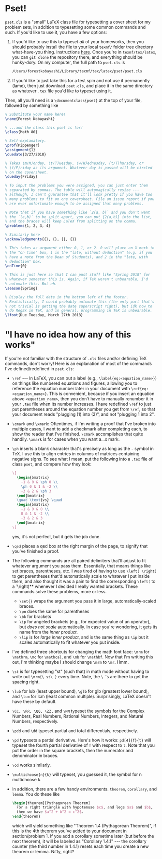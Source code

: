 # Pset!
`pset.cls` is a "small" LaTeX class file for typesetting a cover sheet
for my problem sets, in addition to typesetting some common commands
and such. If you'd like to use it, you have a few options:
1. If you'd like to use this to typeset _all_ of your homeworks, then
   you should probably install the file to your local `texmf/` folder
   tree directory what-have-you thing. Instructions
   [here](https://tex.stackexchange.com/questions/1137/where-do-i-place-my-own-sty-or-cls-files-to-make-them-available-to-all-my-te).
   Once you're in `texmf/tex/latex`, you can `git clone` the
   repository there, and everything should be hunky-dory. On my
   computer, the full path to `pset.cls` is
   ```zsh
   /Users/forestkobayashi/Library/texmf/tex/latex/pset/pset.cls
   ```

2. If you'd like to just take this for a test spin and not use it
   permanently (lame), then just download `pset.cls`, and place it in
   the same directory as whatever `.tex` file you'd like to typeset
   using it.

Then, all you'll need is a `\documentclass{pset}` at the top of your
file, followed by something like
```latex
% Substitute your name here!
\name{Forest Kobayashi}

% ...and the class this pset is for!
\class{Math 80}

% Self-explanatory.
\prof{Pippenger}
\assignment{1}
\duedate{3/27/2018}

% Takes (m/M)onday, (t/T)uesday, (w/W)ednesday, (t/T)hursday, or
% (f/F)riday as its argument. Whatever day is passed will be circled
% on the coversheet.
\dueday{Friday}

% To input the problems you were assigned, you can just enter them
% separated by commas. The table will automagically resize ---
% although, I can't guarantee that it'll look pretty if you have too
% many problems to fit on one coversheet. File an issue report if you
% are ever unfortunate enough to be assigned that many problems.

% Note that if you have something like `2(a, b)` and you don't want
% the `(a,b)` to be split apart, you can put {2(a,b)} into the list,
% and the braces will keep LaTeX from splitting on the comma.
\problems{1, 2, 3, 4}

% Similarly here
\acknowledgements{{}, {}, {}, {}}

% This takes as argument either 0, 1, or 2. 0 will place an X mark in
% the "on time" box, 1 in the "late, without deduction" (e.g. if you
% have a note from the Dean of Students), and 2 in the "late, with
% deduction" box.
\onTime{0}

% This is just here so that I can pust stuff like "Spring 2018" for
% whatever semester this is. Again, if TeX weren't unbearable, I'd
% automate this. But eh.
\season{Spring}

% Display the full date in the bottom left of the footer.
% Realistically, I could probably automate this (the only part that's
% not trivial is getting the date superscript right), but idk how to
% do RegEx in TeX, and in general, programming in TeX is unbearable.
\lfoot{Due Tuesday, March 27th 2018}
```

# "I have no idea how any of this works"
If you're not familiar with the structure of `.cls` files and/or
defining TeX commands, don't worry! Here is an explanation of most of
the commands I've defined/redefined in `pset.cls`:
* `\ref` --- In LaTeX, you can put a label (e.g.,
  `\label{eq:<equation_name>}`) on things like numbered equations and
  figures, allowing you to reference the equation number later in your
  document with `\ref{eq:<equation_name>}`. This is convenient,
  because if you insert an equation above `<equation_name>`, then you
  don't have to manually renumber it in your `.tex` file when its
  number increases. I have redefined `\ref` to just put parentheses
  around the equation number you get from `\ref`, so that your
  document reads "plugging (1) into (2)", and not "plugging 1 into 2".

* `\cmark` and `\xmark`: Oftentimes, if I'm writing a proof that I've
  broken into multiple cases, I want to add a checkmark after
  completing each, to show the reader that I've finished. `\cmark`
  accomplishes that quite handily. `\xmark` is for cases when you want
  a...x mark.

* `\ph` inserts a blank character that's precisely as long as the `-`
  symbol in TeX. I use this to align entries in columns of matrices
  containing negative signs. To see what I mean, put the following
  into a `.tex` file of class `pset`, and compare how they look:
  ```latex
  \[
    \begin{bmatrix}
      -1 & 0 & \ph 0 \\
      \ph 0 & 1 & -2 \\
      -3 & 2 & \ph 3
    \end{bmatrix}
    \quad \text{vs} \quad
    \begin{bmatrix}
      -1 & 0 & 0 \\
      0 & 1 & -2 \\
      -3 & 2 & 3
    \end{bmatrix}
  \]
  ```
  yes, it's not perfect, but it gets the job done.

* `\qed` places a qed box at the right margin of the page, to signify
  that you've finished a proof.

* The following commands are all paired delimiters that'll adjust to
  fit whatever argument you pass them. Essentially, that means things
  like set braces, parentheses, etc. I was tired of having to use
  `\left( \right)` to get parentheses that'd automatically scale to
  whatever I put inside them, and also thought it was a pain to find
  the corresponding `\left(` to a `\right)** whenever I decided I
  really wanted brackets. These commands solve these problems, more or
  less.
  - `\set{}` wraps the argument you pass it in large,
    automatically-scaled braces.
  - `\pn` does the same for parentheses
  - `\bk` for brackets
  - `\ip` for angeled brackets (e.g., for expected value of an
    operator), but _does not scale_ automatically. In case you're
    wondering, it gets its name from the _inner product_.
  - `\lip` is for _large inner product_, and is the same thing as
    `\ip` but it scales automatically to fit whatever you put inside.

* I've defined three shortcuts for changing the math font face: `\mrm`
  for `\mathrm`, `\mc` for `\mathcal`, and `\mb` for `\mathbf`. Now
  that I'm writing this out, I'm thinking maybe I should change `\mrm`
  to `\mr`. Hmm.

* `\st` is for typesetting "st" (such that) in math mode without
  having to write out `\mrm{\ st\ }` every time. Note, the `\ `'s are
  there to get the spacing right.

* `\lub` for lub (least upper bound), `\glb` for glb (greatest lower
  bound), and `\lcm` for lcm (least common multiple). Surprisingly,
  LaTeX doesn't have these by default.

* `\CC, \RR, \QQ, \ZZ,` and `\NN` typeset the symbols for the Complex
  Numbers, Real Numbers, Rational Numbers, Integers, and Natural
  Numbers, respectively.

* `\pdd` and `\dd` typeset partial and total differentials,
  respectively.

* `\pd` typesets a partial derivative. Here's how it works:
  `pd[4]{f}{t}` will typeset the fourth partial derivative of `f` with
  respect to `t`. Note that you put the order in the square brackets,
  then the numerator and denominator in braces.

* `\od` works similarly.

* `\multichoose{n}{k}` will typeset, you guessed it, the symbol for n
  multichoose k.

* In addition, there are a few handy environments. `theorem`,
  `corollary`, and `lemma`. You do these like
  ```latex
  \begin{theorem}[Pythagorean Theorem]
    For a right triangle with hypotenuse $c$, and legs $a$ and $b$,
    then we have $a^2 + b^2 = c^2$.
  \end{theorem}
  ```
  which will yield something like "Theorem 1.4 (Pythagorean Theorem)",
  if this is the 4th theorem you've added to your document in
  section/problem 1. If you add a corollary sometime later (but before
  the next theorem), it will be labeled as "Corollary 1.4.1" --- the
  corollary counter (the third number in 1.4.1) resets each time you
  create a new theorem or lemma. Nifty, right?
